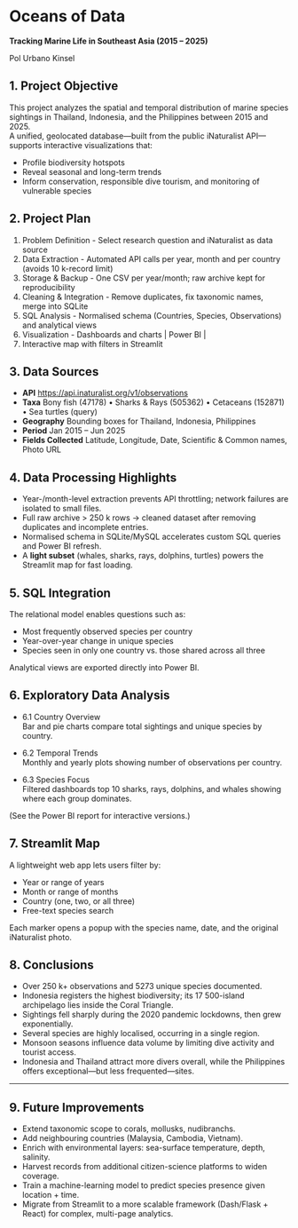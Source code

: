 # Oceans of Data  

**Tracking Marine Life in Southeast Asia (2015 – 2025)**  

Pol Urbano Kinsel


## 1. Project Objective

This project analyzes the spatial and temporal distribution of marine species sightings in Thailand, Indonesia, and the Philippines between 2015 and 2025.  
A unified, geolocated database—built from the public iNaturalist API—supports interactive visualizations that:

* Profile biodiversity hotspots  
* Reveal seasonal and long-term trends  
* Inform conservation, responsible dive tourism, and monitoring of vulnerable species


## 2. Project Plan

 1. Problem Definition - Select research question and iNaturalist as data source 
 2. Data Extraction - Automated API calls per year, month and per country (avoids 10 k-record limit) 
 3. Storage & Backup - One CSV per year/month; raw archive kept for reproducibility
 4. Cleaning & Integration - Remove duplicates, fix taxonomic names, merge into SQLite 
 5. SQL Analysis - Normalised schema (Countries, Species, Observations) and analytical views  
 6. Visualization - Dashboards and charts | Power BI |
 7. Interactive map with filters in Streamlit


## 3. Data Sources

* **API**  <https://api.inaturalist.org/v1/observations> 
* **Taxa**  Bony fish (47178) • Sharks & Rays (505362) • Cetaceans (152871) • Sea turtles (query)
* **Geography**  Bounding boxes for Thailand, Indonesia, Philippines 
* **Period**  Jan 2015 – Jun 2025 
* **Fields Collected**  Latitude, Longitude, Date, Scientific & Common names, Photo URL 


## 4. Data Processing Highlights

* Year-/month-level extraction prevents API throttling; network failures are isolated to small files.  
* Full raw archive > 250 k rows → cleaned dataset after removing duplicates and incomplete entries.  
* Normalised schema in SQLite/MySQL accelerates custom SQL queries and Power BI refresh.  
* A **light subset** (whales, sharks, rays, dolphins, turtles) powers the Streamlit map for fast loading.


## 5. SQL Integration

The relational model enables questions such as:

* Most frequently observed species per country  
* Year-over-year change in unique species  
* Species seen in only one country vs. those shared across all three

Analytical views are exported directly into Power BI.


## 6. Exploratory Data Analysis

* 6.1 Country Overview  
Bar and pie charts compare total sightings and unique species by country.

* 6.2 Temporal Trends  
Monthly and yearly plots showing number of observations per country.

* 6.3 Species Focus  
Filtered dashboards top 10 sharks, rays, dolphins, and whales showing where each group dominates.

(See the Power BI report for interactive versions.)


## 7. Streamlit Map

A lightweight web app lets users filter by:

* Year or range of years  
* Month or range of months  
* Country (one, two, or all three)  
* Free-text species search  

Each marker opens a popup with the species name, date, and the original iNaturalist photo.



## 8. Conclusions

* Over 250 k+ observations and 5273 unique species documented.  
* Indonesia registers the highest biodiversity; its 17 500-island archipelago lies inside the Coral Triangle.  
* Sightings fell sharply during the 2020 pandemic lockdowns, then grew exponentially.  
* Several species are highly localised, occurring in a single region.  
* Monsoon seasons influence data volume by limiting dive activity and tourist access.  
* Indonesia and Thailand attract more divers overall, while the Philippines offers exceptional—but less frequented—sites.

---

## 9. Future Improvements

* Extend taxonomic scope to corals, mollusks, nudibranchs.  
* Add neighbouring countries (Malaysia, Cambodia, Vietnam).  
* Enrich with environmental layers: sea-surface temperature, depth, salinity.  
* Harvest records from additional citizen-science platforms to widen coverage.  
* Train a machine-learning model to predict species presence given location + time.  
* Migrate from Streamlit to a more scalable framework (Dash/Flask + React) for complex, multi-page analytics.
